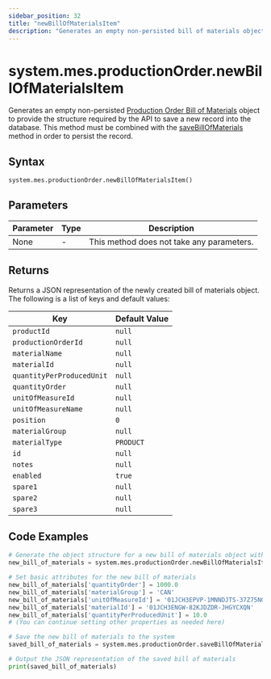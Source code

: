 ```yaml
---
sidebar_position: 32
title: "newBillOfMaterialsItem"
description: "Generates an empty non-persisted bill of materials object to provide the structure to retrieve records from the database."
---
```


# system.mes.productionOrder.newBillOfMaterialsItem

Generates an empty non-persisted [Production Order Bill of Materials](../../data-model/production-order-model/production-order-bill-of-material) object to provide the structure required by the API
to save a new record into the database. This method must be combined with the [saveBillOfMaterials](./save-bill-of-materials-item) method in order to persist the record.

## Syntax

```python
system.mes.productionOrder.newBillOfMaterialsItem()
```

## Parameters

| Parameter | Type | Description                               |
| --------- | ---- | ----------------------------------------- |
| None      | -    | This method does not take any parameters. |

## Returns

Returns a JSON representation of the newly created bill of materials object. The following is a list of keys and default values:

| Key                       | Default Value |
| ------------------------- | ------------- |
| `productId`               | `null`        |
| `productionOrderId`       | `null`        |
| `materialName`            | `null`        |
| `materialId`              | `null`        |
| `quantityPerProducedUnit` | `null`        |
| `quantityOrder`           | `null`        |
| `unitOfMeasureId`         | `null`        |
| `unitOfMeasureName`       | `null`        |
| `position`                | `0`           |
| `materialGroup`           | `null`        |
| `materialType`            | `PRODUCT`     |
| `id`                      | `null`        |
| `notes`                   | `null`        |
| `enabled`                 | `true`        |
| `spare1`                  | `null`        |
| `spare2`                  | `null`        |
| `spare3`                  | `null`        |

## Code Examples

```python
# Generate the object structure for a new bill of materials object with no initial arguments
new_bill_of_materials = system.mes.productionOrder.newBillOfMaterialsItem()

# Set basic attributes for the new bill of materials
new_bill_of_materials['quantityOrder'] = 1000.0
new_bill_of_materials['materialGroup'] = 'CAN'
new_bill_of_materials['unitOfMeasureId'] = '01JCH3EPVP-1MNNDJTS-37Z75NGB'
new_bill_of_materials['materialId'] = '01JCH3ENGW-82KJDZDR-JHGYCXQN'
new_bill_of_materials['quantityPerProducedUnit'] = 10.0
# (You can continue setting other properties as needed here)

# Save the new bill of materials to the system
saved_bill_of_materials = system.mes.productionOrder.saveBillOfMaterialsItem(**new_bill_of_materials)

# Output the JSON representation of the saved bill of materials
print(saved_bill_of_materials)
```
